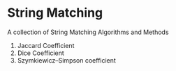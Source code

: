 # String Matching
A collection of String Matching Algorithms and Methods

1.  Jaccard Coefficient
2.  Dice Coefficient
3.  Szymkiewicz–Simpson coefficient
